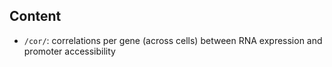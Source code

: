 Content
-------
* `/cor/`: correlations per gene (across cells) between RNA expression and promoter accessibility